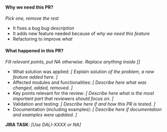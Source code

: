 #### Why we need this PR?
*Pick one, remove the rest*
- It fixes a bug *bug description*
- It adds new feature needed because of *why we need this feature*
- Refactoring to improve *what*

#### What happened in this PR?
*Fill relevant points, put NA otherwise. Replace anything inside []*
 - What solution was applied:
     *[ Explain solution of the problem, a new feature added here. ]*
 - Affected modules and functionalities:
     *[ Describe here what was changed, added, removed. ]*
 - Key points relevant for the review:
     *[ Describe here what is the most important part that reviewers should focus on. ]*
 - Validation and testing:
     *[ Describe here if and how this PR is tested. ]*
 - Documentation (including examples):
     *[ Describe here if documentation and examples were updated. ]*


**JIRA TASK**: *[Use DALI-XXXX or NA]*
